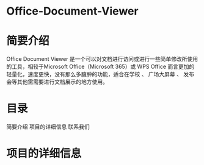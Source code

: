 # Office-Document-Viewer
# 简要介绍 
Office Document Viewer 是一个可以对文档进行访问或进行一些简单修改所使用的工具，相较于Microsoft Office（Microsoft 365）或 WPS Office 而言更加的轻量化，速度更快，没有那么多臃肿的功能，适合在学校 、 广场大屏幕 、 发布会等其他需需要进行文档展示的地方使用。 

# 目录
 简要介绍
 项目的详细信息
 联系我们

# 项目的详细信息

